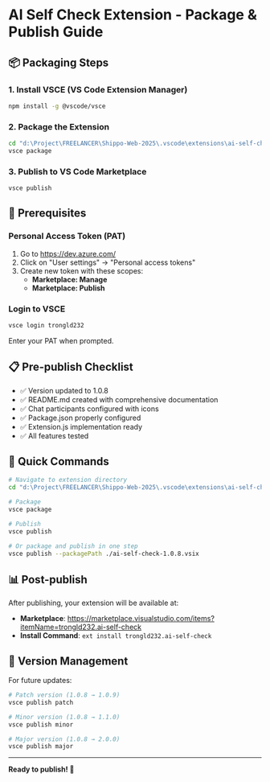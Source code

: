 # AI Self Check Extension - Package & Publish Guide

## 📦 Packaging Steps

### 1. Install VSCE (VS Code Extension Manager)
```bash
npm install -g @vscode/vsce
```

### 2. Package the Extension
```bash
cd "d:\Project\FREELANCER\Shippo-Web-2025\.vscode\extensions\ai-self-check"
vsce package
```

### 3. Publish to VS Code Marketplace
```bash
vsce publish
```

## 🔑 Prerequisites

### Personal Access Token (PAT)
1. Go to https://dev.azure.com/
2. Click on "User settings" → "Personal access tokens"
3. Create new token with these scopes:
   - **Marketplace: Manage**
   - **Marketplace: Publish**

### Login to VSCE
```bash
vsce login trongld232
```
Enter your PAT when prompted.

## 📋 Pre-publish Checklist

- ✅ Version updated to 1.0.8
- ✅ README.md created with comprehensive documentation
- ✅ Chat participants configured with icons
- ✅ Package.json properly configured
- ✅ Extension.js implementation ready
- ✅ All features tested

## 🚀 Quick Commands

```bash
# Navigate to extension directory
cd "d:\Project\FREELANCER\Shippo-Web-2025\.vscode\extensions\ai-self-check"

# Package
vsce package

# Publish
vsce publish

# Or package and publish in one step
vsce publish --packagePath ./ai-self-check-1.0.8.vsix
```

## 📊 Post-publish

After publishing, your extension will be available at:
- **Marketplace**: https://marketplace.visualstudio.com/items?itemName=trongld232.ai-self-check
- **Install Command**: `ext install trongld232.ai-self-check`

## 🔄 Version Management

For future updates:
```bash
# Patch version (1.0.8 → 1.0.9)
vsce publish patch

# Minor version (1.0.8 → 1.1.0)
vsce publish minor

# Major version (1.0.8 → 2.0.0)  
vsce publish major
```

---

**Ready to publish! 🎉**